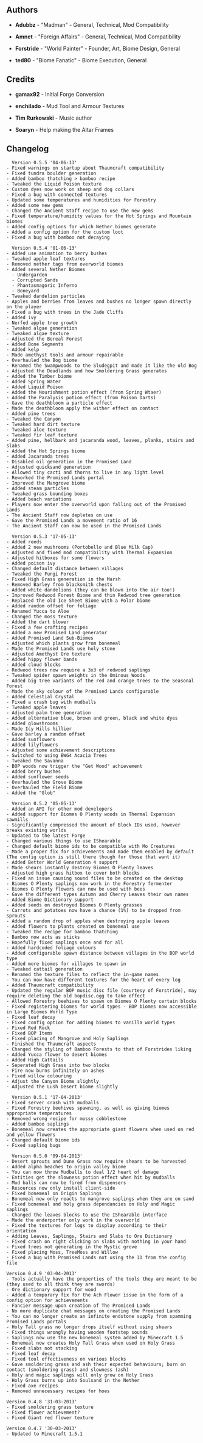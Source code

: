 ## Authors 

- **Adubbz** - "Madman" - General, Technical, Mod Compatibility

- **Amnet** - "Foreign Affairs" - General, Technical, Mod Compatibility

- **Forstride** - "World Painter" - Founder, Art, Biome Design, General

- **ted80** - "Biome Fanatic" - Biome Execution, General

## Credits ##
 
- **gamax92** - Initial Forge Conversion
 
- **enchilado** - Mud Tool and Armour Textures
 
- **Tim Rurkowski** - Music author

- **Soaryn** - Help making the Altar Frames


## Changelog ##
	  Version 0.5.5 '04-06-13'
	- Fixed warnings on startup about Thaumcraft compatibility
	- Fixed tundra boulder generation
	- Added bamboo thatching > bamboo recipe
	- Tweaked the Liquid Poison texture
	- Custom dyes now work on sheep and dog collars
	- Fixed a bug with connected textures
	- Updated some temperatures and humidities for Forestry
	- Added some new gems
	- Changed the Ancient Staff recipe to use the new gems
	- Fixed temperature/humidity values for the Hot Springs and Mountain biomes
	- Added config options for which Nether biomes generate
	- Added a config option for the custom loot
	- Fixed a bug with bamboo not decaying

	  Version 0.5.4 '01-06-13'
	- Added use animation to berry bushes
	- Tweaked apple leaf textures
	- Removed nether tags from overworld biomes
	- Added several Nether Biomes
	  - Undergarden
	  - Corrupted Sands
	  - Phantasmagoric Inferno
	  - Boneyard
	- Tweaked dandelion particles
	- Apples and berries from leaves and bushes no longer spawn directly on the player
	- Fixed a bug with trees in the Jade Cliffs
	- Added ivy
	- Nerfed apple tree growth
	- Tweaked algae generation
	- Tweaked algae texture
	- Adjusted the Boreal Forest
	- Added Bone Segments
	- Added kelp
	- Made amethyst tools and armour repairable
	- Overhauled the Bog biome
	- Renamed the Swampwoods to the Sludegpit and made it like the old Bog
	- Adjusted the Deadlands and how Smoldering Grass generates
	- Added the Timber biome
	- Added Spring Water
	- Added Liquid Poison
	- Added the Nourishment potion effect (from Spring Wtaer)
	- Added the Paralysis potion effect (from Poison Darts)
	- Gave the deathbloom a particle effect
	- Made the deathbloom apply the wither effect on contact
	- Added pine trees
	- Tweaked the Canyon
	- Tweaked hard dirt texture
	- Tweaked aloe texture
	- Tweaked fir leaf texture
	- Added pine, hellbark and jacaranda wood, leaves, planks, stairs and slabs
	- Added the Hot Springs biome
	- Added Jacaranda trees
	- Disabled oil generation in the Promised Land
	- Adjusted quicksand generation
	- Allowed tiny cacti and thorns to live in any light level
	- Reworked the Promised Lands portal
	- Improved the Mangrove biome
	- Added steam particles
	- Tweaked grass bounding boxes
	- Added beach variations
	- Players now enter the overworld upon falling out of the Promised Lands
	- The Ancient Staff now depletes on use
	- Gave the Promised Lands a movement ratio of 16
	- The Ancient Staff can now be used in the Promised Lands

	  Version 0.5.3 '17-05-13'
	- Added reeds
	- Added 2 new mushrooms (Portobello and Blue Milk Cap)
	- Adjusted and fixed mod compatibility with Thermal Expansion
	- Adjusted hitboxes for some flowers
	- Added poison ivy
	- Changed default distance between villages
	- Tweaked the Fungi Forest
	- Fixed High Grass generation in the Marsh
	- Removed Barley from blacksmith chests
	- Added white dandelions (they can be blown into the air too!)
	- Improved Redwood Forest Biome and thin Redwood tree generation
	- Replaced the old Ice Sheet Biome with a Polar biome
	- Added random offset for foliage
	- Renamed Yucca to Aloe
	- Changed the moss texture
	- Added the dart blower
	- Fixed a few crafting recipes
	- Added a new Promised Land generator
	- Added Promised Land Sub-Biomes
	- Adjusted which plants grow from bonemeal
	- Made the Promised Lands use holy stone
	- Adjusted Amethyst Ore texture
	- Added hippy flower bands
	- Added cloud blocks
	- Redwood trees now require a 3x3 of redwood saplings
	- Tweaked spider spawn weights in the Ominous Woods
	- Added big tree variants of the red and orange trees to the Seasonal Forest
	- Made the sky colour of the Promised Lands configurable
	- Added Celestial Crystal
	- Fixed a crash bug with mudballs
	- Tweaked apple leaves
	- Adjusted palm tree generation
	- Added alternative blue, brown and green, black and white dyes
	- Added glowshrooms
	- Made Icy Hills hillier
	- Gave barley a random offset
	- Added sunflowers
	- Added lilyflowers
	- Adjusted some achievement descriptions
	- Switched to using BWG4 Acacia Trees
	- Tweaked the Savanna
	- BOP woods now trigger the "Get Wood" achievement
	- Added berry bushes
	- Added sunflower seeds
	- Overhauled the Grove Biome
	- Overhauled the Field Biome
	- Added the "Glob"

      Version 0.5.2 '05-05-13'
    - Added an API for other mod developers
    - Added support for Biomes O Plenty woods in Thermal Expansion sawmills
    - Significantly compressed the amount of Block IDs used, however breaks existing worlds
    - Updated to the latest Forge
    - Changed various things to use IShearable
    - Changed default biome ids to be compatible with Mo Creatures
    - Made a proper fix for achievements and made them enabled by default (The config option is still there though for those that want it)
    - Added Better World Generation 4 support
    - Made shears instantly destroy Biomes O Plenty leaves
    - Adjusted high grass hitbox to cover both blocks
    - Fixed an issue causing sound files to be created on the desktop
    - Biomes O Plenty saplings now work in the Forestry fermenter
    - Biomes O Plenty flowers can now be used with bees
    - Gave the different types Autumn and Cherry Leaves their own names
    - Added Biome Dictionary support
    - Added seeds on destroyed Biomes O Plenty grasses
    - Carrots and potatoes now have a chance (1%) to be dropped from sprouts
    - Added a random drop of apples when destroying apple leaves
    - Added flowers to plants created on bonemeal use
    - Tweaked the recipe for bamboo thatching
    - Bamboo now acts as sticks
    - Hopefully fixed saplings once and for all
    - Added hardcoded foliage colours
    - Added configurable spawn distance between villages in the BOP world type
    - Added more biomes for villages to spawn in
    - Tweaked cattail generation
    - Renamed the texture files to reflect the in-game names
    - You can now have different textures for the heart of every log
    - Added Thaumcraft compatibility
    - Updated the regular BOP music disc file (courtesy of Forstride), may require deleting the old bopdisc.ogg to take effect
    - Allowed Forestry beehives to spawn on Biomes O Plenty certain blocks
    - Fixed registering biomes for world types - BOP biomes now accessible in Large Biomes World Type
    - Fixed leaf decay
    - Fixed config option for adding biomes to vanilla world types
    - Fixed Red Rock
    - Fixed BOP Items
    - Fixed placing of Mangrove and Holy Saplings
    - Finished the Thaumcraft aspects
    - Changed the styling of Bamboo Forests to that of Forstrides liking
    - Added Yucca flower to desert biomes
    - Added High Cattails
    - Seperated High Grass into two blocks
    - Fire now burns infinitely on ashes
    - Fixed willow colouring
    - Adjust the Canyon Biome slightly
    - Adjusted the Lush Desert biome slightly

      Version 0.5.1 '17-04-2013'
    - Fixed server crash with mudballs 
    - Fixed Forestry beehives spawning, as well as giving biomes appropriate temperatures
    - Removed wrong recipe for mossy cobblestone
    - Added bamboo saplings
    - Bonemeal now creates the appropriate giant flowers when used on red and yellow flowers
    - Changed default biome ids
    - Fixed sapling bugs

      Version 0.5.0 '09-04-2013'
    - Desert sprouts and Dune Grass now require shears to be harvested
    - Added alpha beaches to origin valley biome
    - You can now throw Mudballs to deal 1/2 heart of damage
    - Entities get the slowness potion effect when hit by mudballs
    - Mud balls can now be fired from dispensers
    - Resources now only install client-side
    - Fixed bonemeal on Origin Saplings
    - Bonemeal now only reacts to mangrove saplings when they are on sand
    - Fixed bonemeal and holy grass dependancies on Holy and Magic saplings
    - Changed the leaves blocks to use the IShearable interface
    - Made the enderporter only work in the overworld
    - Fixed the textures for logs to display according to their orientation
    - Adding Leaves, Saplings, Stairs and Slabs to Ore Dictionary
    - Fixed crash on right clicking on slabs with nothing in your hand
    - Fixed trees not generating in the Mystic grove
    - Fixed placing Moss, TreeMoss and Willow
    - Fixed a bug with Promised Lands not using the ID from the config file
    
    Version 0.4.9 '03-04-2013'
    - Tools actually have the properties of the tools they are meant to be (they used to all think they are swords)
    - Ore dictionary support for wood
    - Added a temporary fix for the Ach Flower issue in the form of a config option for achievements
    - Fancier message upon creation of The Promised Lands
    - No more duplicate chat messages on creating the Promised Lands
    - You can no longer create an infinite endstone supply from spamming Promised Lands portals
    - Holy Tall grass no longer drops itself without using shears
    - Fixed things wrongly having wooden footstep sounds
    - Saplings now use the new bonemeal system added by Minecraft 1.5
    - Bonemeal now creates Holy Tall Grass when used on Holy Grass
    - Fixed slabs not stacking
    - Fixed leaf decay
    - Fixed tool effectiveness on various blocks
    - Gave smoldering grass and ash their expected behaviours; burn on contact (smoldering grass) and slowness (ash)
    - Holy and magic saplings will only grow on Holy Grass
    - Holy Grass burns up into Soulsand in the Nether
    - Fixed axe recipes
    - Removed unnecessary recipes for hoes
    
    Version 0.4.8 '31-03-2013' 
    - Fixed smoldering grass texture
    - Fixed flower achievement?
    - Fixed Giant red flower texture

    Version 0.4.7 '30-03-2013' 
    - Updated to Minecraft 1.5.1
